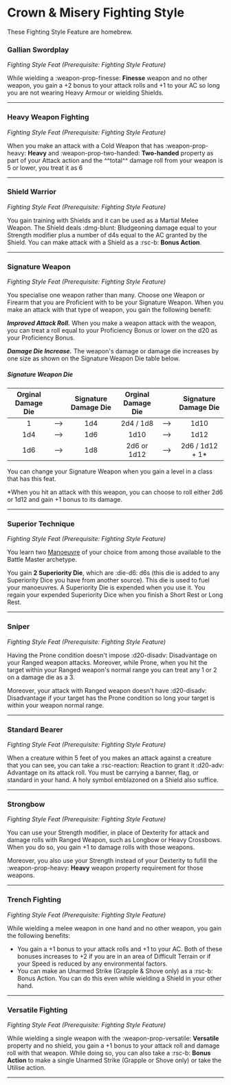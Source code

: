 # Crown & Misery Fighting Style

These Fighting Style Feature are homebrew.

### Gallian Swordplay

*Fighting Style Feat (Prerequisite: Fighting Style Feature)*

While wielding a :weapon-prop-finesse: **Finesse** weapon and no other weapon, you gain a +2 bonus to your attack rolls and +1 to your AC so long you are not wearing Heavy Armour or wielding Shields.

---

### Heavy Weapon Fighting

*Fighting Style Feat (Prerequisite: Fighting Style Feature)*  

When you make an attack with a Cold Weapon that has :weapon-prop-heavy: **Heavy** and :weapon-prop-two-handed: **Two-handed** property as part of your Attack action and the ^^total^^ damage roll from your weapon is 5 or lower, you treat it as 6

---

### Shield Warrior

*Fighting Style Feat (Prerequisite: Fighting Style Feature)*

You gain training with Shields and it can be used as a Martial Melee Weapon. The Shield deals :dmg-blunt: Bludgeoning damage equal to your Strength modifier plus a number of d4s equal to the AC granted by the Shield. You can make attack with a Shield as a :rsc-b: **Bonus Action**.

---

### Signature Weapon

*Fighting Style Feat (Prerequisite: Fighting Style Feature)*

You specialise one weapon rather than many. Choose one Weapon or Firearm that you are Proficient with to be your Signature Weapon. When you make an attack with that type of weapon, you gain the following benefit:

***Improved Attack Roll.*** When you make a weapon attack with the weapon, you can treat a roll equal to your Proficiency Bonus or lower on the d20 as your Proficiency Bonus.

***Damage Die Increase.*** The weapon's damage or damage die increases by one size as shown on the Signature Weapon Die table below.

##### Signature Weapon Die

| Orginal Damage Die |  | Signature Damage Die | Orginal Damage Die |  | Signature Damage Die |
|:---:|:---:|:---:|:---:|:---:|:---:|
| 1 | --> | 1d4 | 2d4 / 1d8 | --> | 1d10 |
| 1d4 | --> | 1d6 | 1d10 | --> | 1d12 |
| 1d6 | --> | 1d8 | 2d6 or 1d12 | --> | 2d6 / 1d12 + 1* |

You can change your Signature Weapon when you gain a level in a class that has this feat.

*When you hit an attack with this weapon, you can choose to roll either 2d6 or 1d12 and gain +1 bonus to its damage.

---

### Superior Technique

*Fighting Style Feat (Prerequisite: Fighting Style Feature)*

You learn two [Manoeuvre](../../class-options/fighter-manoeuvre.md) of your choice from among those available to the Battle Master archetype. 

You gain **2 Superiority Die**, which are :die-d6: d6s (this die is added to any Superiority Dice you have from another source). This die is used to fuel your manoeuvres. A Superiority Die is expended when you use it. You regain your expended Superiority Dice when you finish a Short Rest or Long Rest.

---

### Sniper

*Fighting Style Feat (Prerequisite: Fighting Style Feature)*  

Having the Prone condition doesn't impose :d20-disadv: Disadvantage on your Ranged weapon attacks. Moreover, while Prone, when you hit the target within your Ranged weapon's normal range you can treat any 1 or 2 on a damage die as a 3.

Moreover, your attack with Ranged weapon doesn't have :d20-disadv: Disadvantage if your target has the Prone condition so long your target is within your weapon normal range.

---

### Standard Bearer

*Fighting Style Feat (Prerequisite: Fighting Style Feature)*

When a creature within 5 feet of you makes an attack against a creature that you can see, you can take a :rsc-reaction: Reaction to grant it :d20-adv: Advantage on its attack roll. You must be carrying a banner, flag, or standard in your hand. A holy symbol emblazoned on a Shield also suffice.

---

### Strongbow

*Fighting Style Feat (Prerequisite: Fighting Style Feature)*

You can use your Strength modifier, in place of Dexterity for attack and damage rolls with Ranged Weapon, such as Longbow or Heavy Crossbows. When you do so, you gain +1 to damage rolls with those weapons.

Moreover, you also use your Strength instead of your Dexterity to fufill the :weapon-prop-heavy: **Heavy** weapon property requirement for those weapons.

---

### Trench Fighting

*Fighting Style Feat (Prerequisite: Fighting Style Feature)*

While wielding a melee weapon in one hand and no other weapon, you gain the following benefits: 

- You gain a +1 bonus to your attack rolls and +1 to your AC. Both of these bonuses increases to +2 if you are in an area of Difficult Terrain or if your Speed is reduced by any environmental factors. 
- You can make an Unarmed Strike (Grapple & Shove only) as a :rsc-b: Bonus Action. You can do this even while wielding a Shield in your other hand.

---

### Versatile Fighting

*Fighting Style Feat (Prerequisite: Fighting Style Feature)*

While wielding a single weapon with the :weapon-prop-versatile: **Versatile** property and no shield, you gain a +1 bonus to your attack roll and damage roll with that weapon. While doing so, you can also take a :rsc-b: **Bonus Action** to make a single Unarmed Strike (Grapple or Shove only) or take the Utilise action.

---